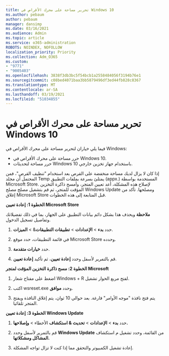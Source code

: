 ```yaml
---
title: تحرير مساحة على محرك الأقراص في Windows 10
ms.author: pebaum
author: pebaum
manager: dansimp
ms.date: 03/16/2021
ms.audience: Admin
ms.topic: article
ms.service: o365-administration
ROBOTS: NOINDEX, NOFOLLOW
localization_priority: Priority
ms.collection: Adm_O365
ms.custom:
- "9771"
- "9005403"
ms.openlocfilehash: 3838f3db3bc5f54bcb1a2558484056f3194b76e1
ms.sourcegitcommit: c08bed4071baa3bb5879496df3ed44fb828c8367
ms.translationtype: MT
ms.contentlocale: ar-SA
ms.lasthandoff: 03/19/2021
ms.locfileid: "51034855"
---
```

# <a name="free-up-drive-space-in-windows-10"></a>تحرير مساحة على محرك الأقراص في Windows 10

فيما يلي خياران لتحرير مساحة على محرك الأقراص في Windows:

- حرر مساحة على محرك الأقراص في Windows 10.
- حرر مساحة لتحديثات Windows 10 باستخدام جهاز تخزين خارجي.

إذا كان لا يزال لديك مساحة منخفضة على القرص بعد استخدام "تنظيف القرص"، فمن المحتمل أن مجلد Temp يمتلئ بسرعة بملفات التطبيق (appx.) المستخدمة بواسطة Microsoft Store. لإصلاح هذه المشكلة، أعد تعيين المتجر، وأمسح ذاكرة التخزين المؤقت للمتجر، ثم قم بتشغيل مصلح مصلح Windows Update ومصلحها. تأكد من إغلاق Microsoft Store قبل المتابعة إلى هذه الخطوات.

**الخطوة 1: إعادة تعيين Microsoft Store**

**ملاحظة** ويحذف هذا بشكل دائم بيانات التطبيق على الجهاز، بما في ذلك تفضيلاتك وتفاصيل تسجيل الدخول.

1. حدد **بدء**  >  **الإعدادات**  >  **تطبيقات التطبيقات**&  >  **الميزات**.

1. في قائمة التطبيقات، حدد موقع Microsoft Store وحدده.

1. حدد **خيارات متقدمة**.

1. قم بالتمرير لأسفل وحدد **إعادة تعيين**، ثم تأكيد **إعادة تعيين**.

**الخطوة 2: مسح ذاكرة التخزين المؤقت لمتجر Microsoft**

1. اضغط على مفتاح شعار Windows + R لفتح مربع الحوار تشغيل.

1. اكتب wsreset.exe وحدد **موافق**.

1. يتم فتح نافذة "موجه الأوامر" فارغة. بعد حوالي 10 ثوان، يتم إغلاق النافذة ويفتح المتجر تلقائيا.

**الخطوة 3: إعادة تعيين Windows Update**

1. حدد **بدء**  >  **الإعدادات**  >  **تحديث & استكشاف** الأخطاء  >  **وإصلاحها.**

1. قم بالتمرير لأسفل وحدد **Windows Update** من القائمة، وحدد تشغيل م استكشاف **المشاكل ومشكلاتها.**

1. إعادة تشغيل الكمبيوتر والتحقق مما إذا كنت لا تزال تواجه المشكلة.

